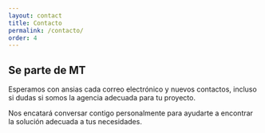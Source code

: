 ```yaml
---
layout: contact
title: Contacto
permalink: /contacto/
order: 4
---
```


## Se parte de MT

Esperamos con ansias cada correo electrónico y nuevos contactos, incluso si dudas si somos la agencia adecuada para tu proyecto.

Nos encatará conversar contigo personalmente para ayudarte a encontrar la solución adecuada a tus necesidades.
